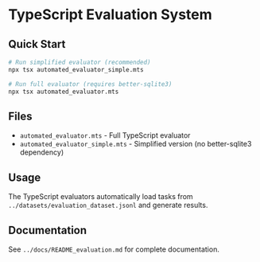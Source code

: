 # TypeScript Evaluation System

## Quick Start

```bash
# Run simplified evaluator (recommended)
npx tsx automated_evaluator_simple.mts

# Run full evaluator (requires better-sqlite3)
npx tsx automated_evaluator.mts
```

## Files

- `automated_evaluator.mts` - Full TypeScript evaluator
- `automated_evaluator_simple.mts` - Simplified version (no better-sqlite3 dependency)

## Usage

The TypeScript evaluators automatically load tasks from `../datasets/evaluation_dataset.jsonl` and generate results.

## Documentation

See `../docs/README_evaluation.md` for complete documentation.

